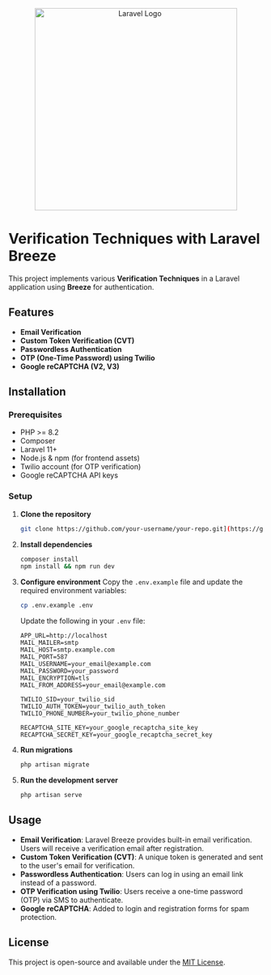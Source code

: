 <p align="center"><a href="https://laravel.com" target="_blank"><img src="https://raw.githubusercontent.com/laravel/art/master/logo-lockup/5%20SVG/2%20CMYK/1%20Full%20Color/laravel-logolockup-cmyk-red.svg" width="400" alt="Laravel Logo"></a></p>

# Verification Techniques with Laravel Breeze

This project implements various **Verification Techniques** in a Laravel application using **Breeze** for authentication.

## Features
- **Email Verification**
- **Custom Token Verification (CVT)**
- **Passwordless Authentication**
- **OTP (One-Time Password) using Twilio**
- **Google reCAPTCHA (V2, V3)**

## Installation
### Prerequisites
- PHP >= 8.2
- Composer
- Laravel 11+
- Node.js & npm (for frontend assets)
- Twilio account (for OTP verification)
- Google reCAPTCHA API keys

### Setup
1. **Clone the repository**
   ```sh
   git clone https://github.com/your-username/your-repo.git](https://github.com/youssefreda4/verification-project.git
   ```

2. **Install dependencies**
   ```sh
   composer install
   npm install && npm run dev
   ```

3. **Configure environment**
   Copy the `.env.example` file and update the required environment variables:
   ```sh
   cp .env.example .env
   ```
   Update the following in your `.env` file:
   ```env
   APP_URL=http://localhost
   MAIL_MAILER=smtp
   MAIL_HOST=smtp.example.com
   MAIL_PORT=587
   MAIL_USERNAME=your_email@example.com
   MAIL_PASSWORD=your_password
   MAIL_ENCRYPTION=tls
   MAIL_FROM_ADDRESS=your_email@example.com
   
   TWILIO_SID=your_twilio_sid
   TWILIO_AUTH_TOKEN=your_twilio_auth_token
   TWILIO_PHONE_NUMBER=your_twilio_phone_number
   
   RECAPTCHA_SITE_KEY=your_google_recaptcha_site_key
   RECAPTCHA_SECRET_KEY=your_google_recaptcha_secret_key
   ```

4. **Run migrations**
   ```sh
   php artisan migrate
   ```

5. **Run the development server**
   ```sh
   php artisan serve
   ```

## Usage
- **Email Verification**: Laravel Breeze provides built-in email verification. Users will receive a verification email after registration.
- **Custom Token Verification (CVT)**: A unique token is generated and sent to the user's email for verification.
- **Passwordless Authentication**: Users can log in using an email link instead of a password.
- **OTP Verification using Twilio**: Users receive a one-time password (OTP) via SMS to authenticate.
- **Google reCAPTCHA**: Added to login and registration forms for spam protection.

## License
This project is open-source and available under the [MIT License](LICENSE).
